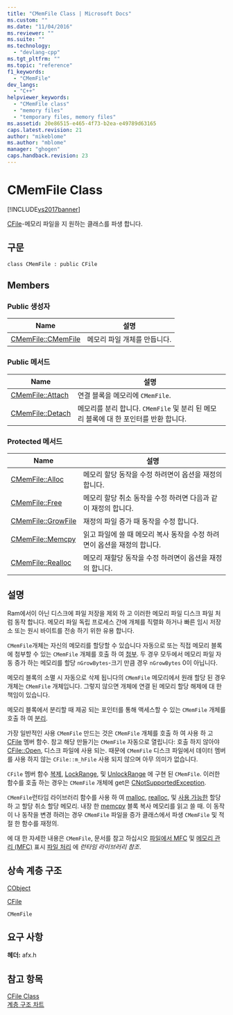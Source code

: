 ```yaml
---
title: "CMemFile Class | Microsoft Docs"
ms.custom: ""
ms.date: "11/04/2016"
ms.reviewer: ""
ms.suite: ""
ms.technology: 
  - "devlang-cpp"
ms.tgt_pltfrm: ""
ms.topic: "reference"
f1_keywords: 
  - "CMemFile"
dev_langs: 
  - "C++"
helpviewer_keywords: 
  - "CMemFile class"
  - "memory files"
  - "temporary files, memory files"
ms.assetid: 20e86515-e465-4f73-b2ea-e49789d63165
caps.latest.revision: 21
author: "mikeblome"
ms.author: "mblome"
manager: "ghogen"
caps.handback.revision: 23
---
```

# CMemFile Class
[!INCLUDE[vs2017banner](../../assembler/inline/includes/vs2017banner.md)]

[CFile](../../mfc/reference/cfile-class.md)\-메모리 파일을 지 원하는 클래스를 파생 합니다.  
  
## 구문  
  
```  
class CMemFile : public CFile  
```  
  
## Members  
  
### Public 생성자  
  
|Name|설명|  
|----------|--------|  
|[CMemFile::CMemFile](../Topic/CMemFile::CMemFile.md)|메모리 파일 개체를 만듭니다.|  
  
### Public 메서드  
  
|Name|설명|  
|----------|--------|  
|[CMemFile::Attach](../Topic/CMemFile::Attach.md)|연결 블록을 메모리에 `CMemFile`.|  
|[CMemFile::Detach](../Topic/CMemFile::Detach.md)|메모리를 분리 합니다. `CMemFile` 및 분리 된 메모리 블록에 대 한 포인터를 반환 합니다.|  
  
### Protected 메서드  
  
|Name|설명|  
|----------|--------|  
|[CMemFile::Alloc](../Topic/CMemFile::Alloc.md)|메모리 할당 동작을 수정 하려면이 옵션을 재정의 합니다.|  
|[CMemFile::Free](../Topic/CMemFile::Free.md)|메모리 할당 취소 동작을 수정 하려면 다음과 같이 재정의 합니다.|  
|[CMemFile::GrowFile](../Topic/CMemFile::GrowFile.md)|재정의 파일 증가 때 동작을 수정 합니다.|  
|[CMemFile::Memcpy](../Topic/CMemFile::Memcpy.md)|읽고 파일에 쓸 때 메모리 복사 동작을 수정 하려면이 옵션을 재정의 합니다.|  
|[CMemFile::Realloc](../Topic/CMemFile::Realloc.md)|메모리 재할당 동작을 수정 하려면이 옵션을 재정의 합니다.|  
  
## 설명  
 Ram에서이 아닌 디스크에 파일 저장을 제외 하 고 이러한 메모리 파일 디스크 파일 처럼 동작 합니다.  메모리 파일 독립 프로세스 간에 개체를 직렬화 하거나 빠른 임시 저장소 또는 원시 바이트를 전송 하기 위한 유용 합니다.  
  
 `CMemFile`개체는 자신의 메모리를 할당할 수 있습니다 자동으로 또는 직접 메모리 블록에 첨부할 수 있는 `CMemFile` 개체를 호출 하 여  [첨부](../Topic/CMemFile::Attach.md).  두 경우 모두에서 메모리 파일 자동 증가 하는 메모리를 할당 `nGrowBytes`\-크기 만큼 경우 `nGrowBytes` 0이 아닙니다.  
  
 메모리 블록의 소멸 시 자동으로 삭제 됩니다의 `CMemFile` 메모리에서 원래 할당 된 경우 개체는 `CMemFile` 개체입니다. 그렇지 않으면 개체에 연결 된 메모리 할당 해제에 대 한 책임이 있습니다.  
  
 메모리 블록에서 분리할 때 제공 되는 포인터를 통해 액세스할 수 있는 `CMemFile` 개체를 호출 하 여  [분리](../Topic/CMemFile::Detach.md).  
  
 가장 일반적인 사용 `CMemFile` 만드는 것은 `CMemFile` 개체를 호출 하 여 사용 하 고  [CFile](../../mfc/reference/cfile-class.md) 멤버 함수.  참고 해당 만들기는 `CMemFile` 자동으로 열립니다: 호출 하지 않아야  [CFile::Open](../Topic/CFile::Open.md), 디스크 파일에 사용 되는.  때문에 `CMemFile` 디스크 파일에서 데이터 멤버를 사용 하지 않는 `CFile::m_hFile` 사용 되지 않으며 아무 의미가 없습니다.  
  
 `CFile` 멤버 함수  [복제](../Topic/CFile::Duplicate.md),  [LockRange](../Topic/CFile::LockRange.md), 및  [UnlockRange](../Topic/CFile::UnlockRange.md) 에 구현 된 `CMemFile`.  이러한 함수를 호출 하는 경우는 `CMemFile` 개체에 get은  [CNotSupportedException](../../mfc/reference/cnotsupportedexception-class.md).  
  
 `CMemFile`런타임 라이브러리 함수를 사용 하 여  [malloc](../../c-runtime-library/reference/malloc.md),  [realloc](../../c-runtime-library/reference/realloc.md), 및  [사용 가능한](../../c-runtime-library/reference/free.md) 할당 하 고 할당 취소 할당 메모리. 내장 한  [memcpy](../../c-runtime-library/reference/memcpy-wmemcpy.md) 블록 복사 메모리를 읽고 쓸 때.  이 동작이 나 동작을 변경 하려는 경우 `CMemFile` 파일을 증가 클래스에서 파생 `CMemFile` 및 적절 한 함수를 재정의.  
  
 에 대 한 자세한 내용은 `CMemFile`, 문서를 참고 하십시오  [파일에서 MFC](../../mfc/files-in-mfc.md) 및  [메모리 관리 \(MFC\)](../../mfc/memory-management.md) 표시  [파일 처리](../../c-runtime-library/file-handling.md) 에  *런타임 라이브러리 참조*.  
  
## 상속 계층 구조  
 [CObject](../../mfc/reference/cobject-class.md)  
  
 [CFile](../../mfc/reference/cfile-class.md)  
  
 `CMemFile`  
  
## 요구 사항  
 **헤더:**  afx.h  
  
## 참고 항목  
 [CFile Class](../../mfc/reference/cfile-class.md)   
 [계층 구조 차트](../../mfc/hierarchy-chart.md)